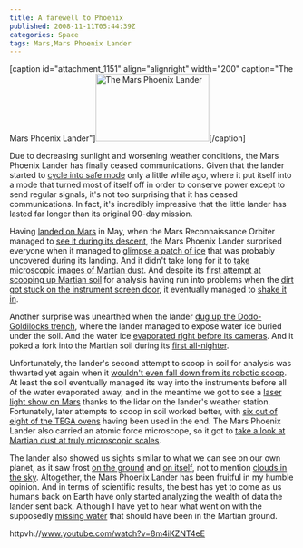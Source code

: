 ```yaml
---
title: A farewell to Phoenix
published: 2008-11-11T05:44:39Z
categories: Space
tags: Mars,Mars Phoenix Lander
---
```


[caption id="attachment_1151" align="alignright" width="200" caption="The Mars Phoenix Lander"]<a href="http://www.jpl.nasa.gov/news/phoenix/images-all.php?fileID=12322"><img src="http://blog.chungyc.org/wp-content/uploads/2008/11/mars-phoenix-lander-200x119.jpg" alt="The Mars Phoenix Lander" width="200" height="119" class="size-medium wp-image-1151" /></a>[/caption]

Due to decreasing sunlight and worsening weather conditions, the <a>Mars Phoenix Lander has finally ceased communications</a>.  Given that the lander started to <a href="http://blog.chungyc.org/2008/10/phoenix-winding-down/">cycle into safe mode</a> only a little while ago, where it put itself into a mode that turned most of itself off in order to conserve power except to send regular signals, it's not too surprising that it has ceased communications.  In fact, it's incredibly impressive that the little lander has lasted far longer than its original 90-day mission.

<!--more-->

Having <a href="http://blog.chungyc.org/2008/05/the-phoenix-has-landed/">landed on Mars</a> in May, when the Mars Reconnaissance Orbiter managed to <a href="http://blog.chungyc.org/2008/05/descent-of-the-phoenix/">see it during its descent</a>, the Mars Phoenix Lander surprised everyone when it managed to <a href="http://blog.chungyc.org/2008/05/ice-surface-on-mars/">glimpse a patch of ice</a> that was probably uncovered during its landing.  And it didn't take long for it to <a href="http://blog.chungyc.org/2008/06/mars-microscope/">take microscopic images of Martian dust</a>.  And despite its <a href="http://blog.chungyc.org/2008/06/scooped-up-mars-dirt/">first attempt at scooping up Martian soil</a> for analysis having run into problems when the <a href="http://blog.chungyc.org/2008/06/stuck-dirt/">dirt got stuck on the instrument screen door</a>, it eventually managed to <a href="http://blog.chungyc.org/2008/06/baking-mars-dirt/">shake it in</a>.

Another surprise was unearthed when the lander <a href="http://blog.chungyc.org/2008/06/ice-or-salt/">dug up the Dodo-Goldilocks trench</a>, where the lander managed to expose water ice buried under the soil.  And the water ice <a href="http://blog.chungyc.org/2008/06/evaporating-ice-on-mars/">evaporated right before its cameras</a>.  And it poked a fork into the Martian soil during its <a href="http://blog.chungyc.org/2008/07/an-all-nighter-for-phoenix/">first all-nighter</a>.

Unfortunately, the lander's second attempt to scoop in soil for analysis was thwarted yet again when it <a href="http://blog.chungyc.org/2008/07/sticky-martian-dirt/">wouldn't even fall down from its robotic scoop</a>.  At least the soil eventually managed its way into the instruments before all of the water evaporated away, and in the meantime we got to see a <a href="http://blog.chungyc.org/2008/08/laser-light-show-on-mars/">laser light show on Mars</a> thanks to the lidar on the lander's weather station.  Fortunately, later attempts to scoop in soil worked better, with <a href="http://blog.chungyc.org/2008/10/two-ovens-to-go/">six out of eight of the TEGA ovens</a> having been used in the end.  The Mars Phoenix Lander also carried an atomic force microscope, so it got to <a href="http://blog.chungyc.org/2008/08/microscopic-view-of-martian-dust/">take a look at Martian dust at truly microscopic scales</a>.

The lander also showed us sights similar to what we can see on our own planet, as it saw frost <a href="http://blog.chungyc.org/2008/08/frost-on-mars/">on the ground</a> and <a href="http://blog.chungyc.org/2008/08/sparkling-frost-in-the-martian-morning/">on itself</a>, not to mention <a href="http://blog.chungyc.org/2008/09/martian-clouds-from-phoenix/">clouds in the sky</a>.  Altogether, the Mars Phoenix Lander has been fruitful in my humble opinion.  And in terms of scientific results, the best has yet to come as us humans back on Earth have only started analyzing the wealth of data the lander sent back.  Although I have yet to hear what went on with the supposedly <a href="http://blog.chungyc.org/2008/09/mystery-of-the-missing-water/">missing water</a> that should have been in the Martian ground.

httpvh://www.youtube.com/watch?v=8m4iKZNT4eE

